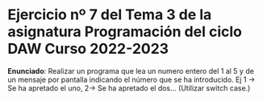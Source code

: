 # Ejercicio nº 7 del Tema 3 de la asignatura Programación del ciclo DAW Curso 2022-2023
**Enunciado**: Realizar un programa que lea un numero entero del 1 al 5 y de un mensaje por pantalla indicando el número que se ha introducido. Ej 1 -> Se ha apretado el uno, 2-> Se ha apretado el dos... (Utilizar switch case.)
